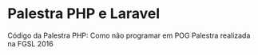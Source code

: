 # Palestra PHP e Laravel
Código da Palestra PHP: Como não programar em POG
Palestra realizada na FGSL 2016
